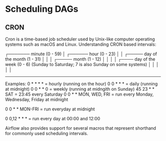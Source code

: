 # Scheduling DAGs

## CRON
Cron is a time-based job scheduler used by Unix-like computer operating systems such as macOS and Linux.
Understanding CRON based intervals: 

┌─────── minute (0 - 59)
│ ┌────── hour (0 - 23)
│ │ ┌───── day of the month (1 - 31)
│ │ │ ┌───── month (1 - 12)
│ │ │ │ ┌──── day of the week (0 - 6) (Sunday to Saturday; 7 is also Sunday on some systems)
│ │ │ │ │
* * * * *

Examples: 
0 * * * * = hourly (running on the hour) 
0 0 * * * = daily (running at midnight)
0 0 * * 0 = weekly (running at midngith on Sunday) 
45 23 * * SAT = 23:45 every Saturday
0 0 * * MON, WED, FRI = run every Monday, Wednesday, Friday at midnight 

0 0 * * MON-FRI = run everyday at midnight 

0 0,12 * * * = run every day at 00:00 and 12:00

Airflow also provides support for several macros that represent shorthand for commonly used scheduling intervals. 